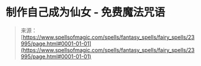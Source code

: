 <!--yml

category: 未分类

date: 2024-06-12 19:09:35

-->

# 制作自己成为仙女 - 免费魔法咒语

> 来源：[https://www.spellsofmagic.com/spells/fantasy_spells/fairy_spells/23995/page.html#0001-01-01](https://www.spellsofmagic.com/spells/fantasy_spells/fairy_spells/23995/page.html#0001-01-01)
